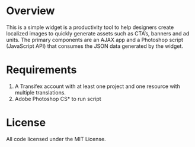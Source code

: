 Overview 
====================

This is a simple widget is a productivity tool to help designers create localized images to quickly generate assets such as CTA’s, banners and ad units. The primary components are an AJAX app and a Photoshop script (JavaScript API) that consumes the JSON data generated by the widget.

Requirements
====================

1. A Transifex account with at least one project and one resource with multiple translations. 
2. Adobe Photoshop CS* to run script

License
====================
All code licensed under the MIT License.
